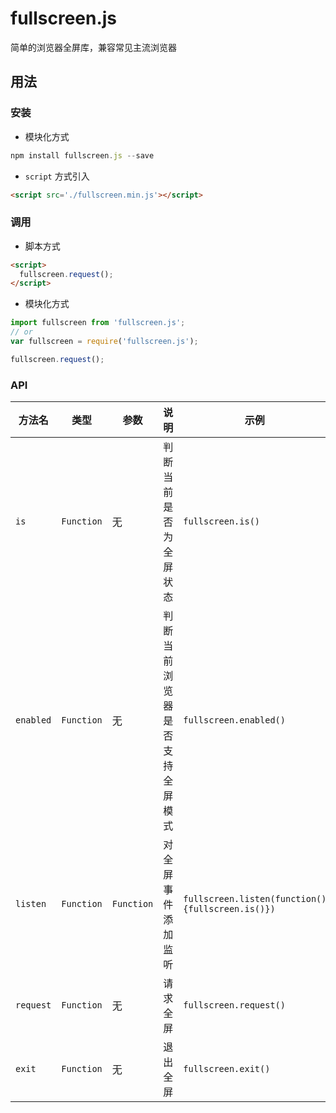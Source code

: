 # fullscreen.js

简单的浏览器全屏库，兼容常见主流浏览器

## 用法

### 安装

- 模块化方式

```javascript
npm install fullscreen.js --save

```

- `script` 方式引入

```html
<script src='./fullscreen.min.js'></script>
```

### 调用

- 脚本方式

```html
<script>
  fullscreen.request();
</script>
```

- 模块化方式

```javascript
import fullscreen from 'fullscreen.js';
// or 
var fullscreen = require('fullscreen.js');

fullscreen.request();
```

### API

|方法名|类型|参数|说明|示例|
|-----|---|----|---|---|
|`is`|`Function`|无|判断当前是否为全屏状态|`fullscreen.is()`|
|`enabled`|`Function`|无|判断当前浏览器是否支持全屏模式|`fullscreen.enabled()`|
|`listen`|`Function`|`Function`|对全屏事件添加监听|`fullscreen.listen(function(){fullscreen.is()})`|
|`request`|`Function`|无|请求全屏|`fullscreen.request()`|
|`exit`|`Function`|无|退出全屏|`fullscreen.exit()`|


